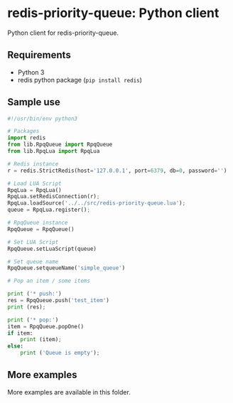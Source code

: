 # redis-priority-queue: Python client

Python client for redis-priority-queue.

## Requirements

 - Python 3
 - redis python package (`pip install redis`)

## Sample use

```python
#!/usr/bin/env python3

# Packages
import redis
from lib.RpqQueue import RpqQueue
from lib.RpqLua import RpqLua

# Redis instance
r = redis.StrictRedis(host='127.0.0.1', port=6379, db=0, password='')

# Load LUA Script
RpqLua = RpqLua()
RpqLua.setRedisConnection(r);
RpqLua.loadSource('../../src/redis-priority-queue.lua');
queue = RpqLua.register();

# RpqQueue instance
RpqQueue = RpqQueue()

# Set LUA Script
RpqQueue.setLuaScript(queue)

# Set queue name
RpqQueue.setqueueName('simple_queue')

# Pop an item / some items

print ('* push:')
res = RpqQueue.push('test_item')
print (res);

print ('* pop:')
item = RpqQueue.popOne()
if item:
    print (item);
else:
    print ('Queue is empty');
```

## More examples

More examples are available in this folder.
